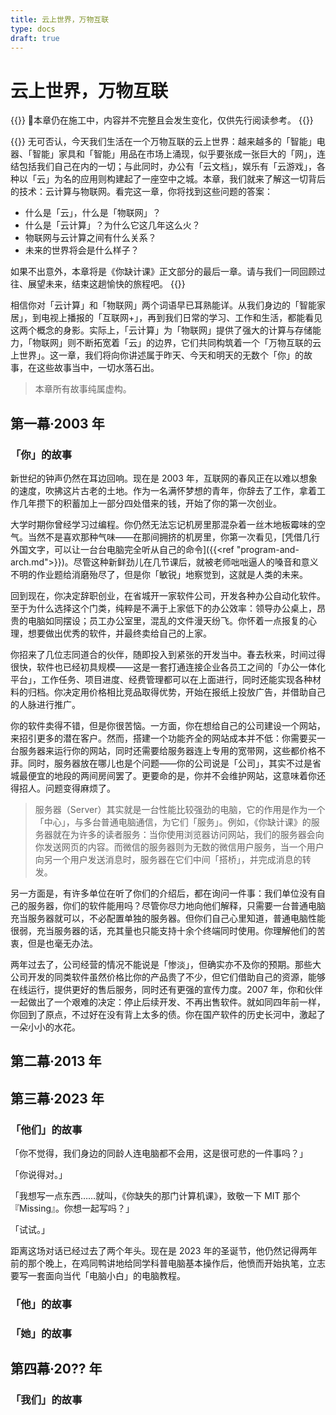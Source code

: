```yaml
---
title: 云上世界，万物互联
type: docs
draft: true
---
```


# 云上世界，万物互联

{{<hint danger>}}
🚧本章仍在施工中，内容并不完整且会发生变化，仅供先行阅读参考。
{{</hint>}}

{{<hint info>}}
无可否认，今天我们生活在一个万物互联的云上世界：越来越多的「智能」电器、「智能」家具和「智能」用品在市场上涌现，似乎要张成一张巨大的「网」，连结包括我们自己在内的一切；与此同时，办公有「云文档」，娱乐有「云游戏」，各种以「云」为名的应用则构建起了一座空中之城。本章，我们就来了解这一切背后的技术：云计算与物联网。看完这一章，你将找到这些问题的答案：

- 什么是「云」，什么是「物联网」？
- 什么是「云计算」？为什么它这几年这么火？
- 物联网与云计算之间有什么关系？
- 未来的世界将会是什么样子？

如果不出意外，本章将是《你缺计课》正文部分的最后一章。请与我们一同回顾过往、展望未来，结束这趟愉快的旅程吧。
{{</hint>}}

相信你对「云计算」和「物联网」两个词语早已耳熟能详。从我们身边的「智能家居」，到电视上播报的「互联网+」，再到我们日常的学习、工作和生活，都能看见这两个概念的身影。实际上，「云计算」为「物联网」提供了强大的计算与存储能力，「物联网」则不断拓宽着「云」的边界，它们共同构筑着一个「万物互联的云上世界」。这一章，我们将向你讲述属于昨天、今天和明天的无数个「你」的故事，在这些故事当中，一切水落石出。

> 本章所有故事纯属虚构。

## 第一幕·2003 年

### 「你」的故事

新世纪的钟声仍然在耳边回响。现在是 2003 年，互联网的春风正在以难以想象的速度，吹拂这片古老的土地。作为一名满怀梦想的青年，你辞去了工作，拿着工作几年攒下的积蓄加上一部分四处借来的钱，开始了你的第一次创业。

大学时期你曾经学习过编程。你仍然无法忘记机房里那混杂着一丝木地板霉味的空气。当然不是喜欢那种气味——在那间拥挤的机房里，你第一次看见，[凭借几行外国文字，可以让一台台电脑完全听从自己的命令]({{<ref "program-and-arch.md">}})。尽管这种新鲜劲儿在几节课后，就被老师咄咄逼人的嗓音和意义不明的作业题给消磨殆尽了，但是你「敏锐」地察觉到，这就是人类的未来。

回到现在，你决定辞职创业，在省城开一家软件公司，开发各种办公自动化软件。至于为什么选择这个门类，纯粹是不满于上家低下的办公效率：领导办公桌上，昂贵的电脑如同摆设；员工办公室里，混乱的文件漫天纷飞。你怀着一点报复的心理，想要做出优秀的软件，并最终卖给自己的上家。

你招来了几位志同道合的伙伴，随即投入到紧张的开发当中。春去秋来，时间过得很快，软件也已经初具规模——这是一套打通连接企业各员工之间的「办公一体化平台」，工作任务、项目进度、经费管理都可以在上面进行，同时还能实现各种材料的归档。你决定用价格相比竞品取得优势，开始在报纸上投放广告，并借助自己的人脉进行推广。

你的软件卖得不错，但是你很苦恼。一方面，你在想给自己的公司建设一个网站，来招引更多的潜在客户。然而，搭建一个功能齐全的网站成本并不低：你需要买一台服务器来运行你的网站，同时还需要给服务器连上专用的宽带网，这些都价格不菲。同时，服务器放在哪儿也是个问题——你的公司说是「公司」，其实不过是省城最便宜的地段的两间房间罢了。更要命的是，你并不会维护网站，这意味着你还得招人。问题变得麻烦了。

> 服务器（Server）其实就是一台性能比较强劲的电脑，它的作用是作为一个「中心」，与多台普通电脑通信，为它们「服务」。例如，《你缺计课》的服务器就在为许多的读者服务：当你使用浏览器访问网站，我们的服务器会向你发送网页的内容。而微信的服务器则为无数的微信用户服务，当一个用户向另一个用户发送消息时，服务器在它们中间「搭桥」，并完成消息的转发。

另一方面是，有许多单位在听了你们的介绍后，都在询问一件事：我们单位没有自己的服务器，你们的软件能用吗？尽管你尽力地向他们解释，只需要一台普通电脑充当服务器就可以，不必配置单独的服务器。但你们自己心里知道，普通电脑性能很弱，充当服务器的话，充其量也只能支持十余个终端同时使用。你理解他们的苦衷，但是也毫无办法。

两年过去了，公司经营的情况不能说是「惨淡」，但确实亦不及你的预期。那些大公司开发的同类软件虽然价格比你的产品贵了不少，但它们借助自己的资源，能够在线运行，提供更好的售后服务，同时还有更强的宣传力度。2007 年，你和伙伴一起做出了一个艰难的决定：停止后续开发、不再出售软件。就如同四年前一样，你回到了原点，不过好在没有背上太多的债。你在国产软件的历史长河中，激起了一朵小小的水花。

## 第二幕·2013 年

## 第三幕·2023 年

### 「他们」的故事

「你不觉得，我们身边的同龄人连电脑都不会用，这是很可悲的一件事吗？」

「你说得对。」

「我想写一点东西……就叫，《你缺失的那门计算机课》，致敬一下 MIT 那个『Missing』。你想一起写吗？」

「试试。」

距离这场对话已经过去了两个年头。现在是 2023 年的圣诞节，他仍然记得两年前的那个晚上，在鸡同鸭讲地给同学科普电脑基本操作后，他愤而开始执笔，立志要写一套面向当代「电脑小白」的电脑教程。

### 「他」的故事

### 「她」的故事

## 第四幕·20?? 年

### 「我们」的故事



